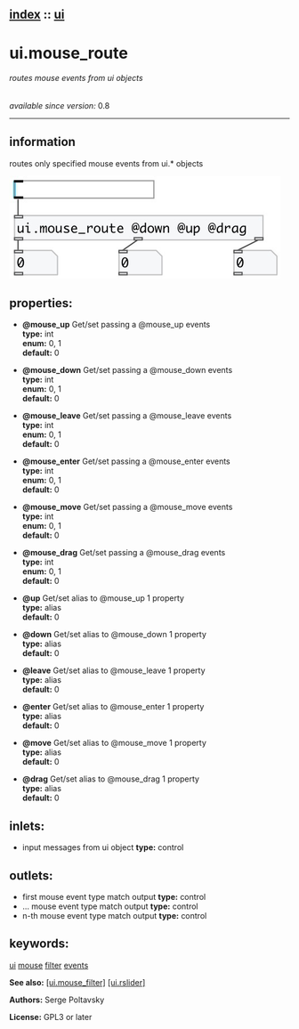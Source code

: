 [index](index.html) :: [ui](category_ui.html)
---

# ui.mouse_route

###### routes mouse events from ui objects

*available since version:* 0.8

---


## information
routes only specified mouse events from ui.* objects



[![example](../examples/img/ui.mouse_route.jpg)](../examples/pd/ui.mouse_route.pd)







## properties:

* **@mouse_up** 
Get/set passing a @mouse_up events<br>
__type:__ int<br>
__enum:__ 0, 1<br>
__default:__ 0<br>

* **@mouse_down** 
Get/set passing a @mouse_down events<br>
__type:__ int<br>
__enum:__ 0, 1<br>
__default:__ 0<br>

* **@mouse_leave** 
Get/set passing a @mouse_leave events<br>
__type:__ int<br>
__enum:__ 0, 1<br>
__default:__ 0<br>

* **@mouse_enter** 
Get/set passing a @mouse_enter events<br>
__type:__ int<br>
__enum:__ 0, 1<br>
__default:__ 0<br>

* **@mouse_move** 
Get/set passing a @mouse_move events<br>
__type:__ int<br>
__enum:__ 0, 1<br>
__default:__ 0<br>

* **@mouse_drag** 
Get/set passing a @mouse_drag events<br>
__type:__ int<br>
__enum:__ 0, 1<br>
__default:__ 0<br>

* **@up** 
Get/set alias to @mouse_up 1 property<br>
__type:__ alias<br>
__default:__ 0<br>

* **@down** 
Get/set alias to @mouse_down 1 property<br>
__type:__ alias<br>
__default:__ 0<br>

* **@leave** 
Get/set alias to @mouse_leave 1 property<br>
__type:__ alias<br>
__default:__ 0<br>

* **@enter** 
Get/set alias to @mouse_enter 1 property<br>
__type:__ alias<br>
__default:__ 0<br>

* **@move** 
Get/set alias to @mouse_move 1 property<br>
__type:__ alias<br>
__default:__ 0<br>

* **@drag** 
Get/set alias to @mouse_drag 1 property<br>
__type:__ alias<br>
__default:__ 0<br>



## inlets:

* input messages from ui object 
__type:__ control<br>



## outlets:

* first mouse event type match output
__type:__ control<br>
* ... mouse event type match output
__type:__ control<br>
* n-th mouse event type match output
__type:__ control<br>



## keywords:

[ui](keywords/ui.html)
[mouse](keywords/mouse.html)
[filter](keywords/filter.html)
[events](keywords/events.html)



**See also:**
[\[ui.mouse_filter\]](ui.mouse_filter.html)
[\[ui.rslider\]](ui.rslider.html)




**Authors:** Serge Poltavsky




**License:** GPL3 or later






